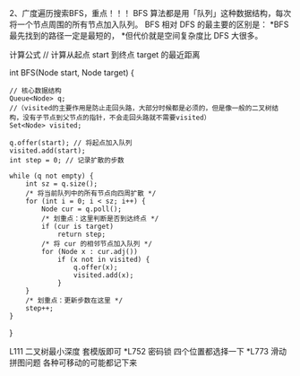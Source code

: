 2、广度遍历搜索BFS，重点！！！
BFS 算法都是用「队列」这种数据结构，每次将一个节点周围的所有节点加入队列。
BFS 相对 DFS 的最主要的区别是：
*BFS 最先找到的路径一定是最短的，
*但代价就是空间复杂度比 DFS 大很多。


计算公式
// 计算从起点 start 到终点 target 的最近距离

  int BFS(Node start, Node target) {

    // 核心数据结构
    Queue<Node> q; 
    //（visited的主要作用是防止走回头路，大部分时候都是必须的，但是像一般的二叉树结构，没有子节点到父节点的指针，不会走回头路就不需要visited）
    Set<Node> visited; 
    
    q.offer(start); // 将起点加入队列
    visited.add(start);
    int step = 0; // 记录扩散的步数
    
    while (q not empty) {
        int sz = q.size();
        /* 将当前队列中的所有节点向四周扩散 */
        for (int i = 0; i < sz; i++) {
            Node cur = q.poll();
            /* 划重点：这里判断是否到达终点 */
            if (cur is target)
                return step;
            /* 将 cur 的相邻节点加入队列 */
            for (Node x : cur.adj())
                if (x not in visited) {
                    q.offer(x);
                    visited.add(x);
                }
        }
        /* 划重点：更新步数在这里 */
        step++;
    }
}



L111  二叉树最小深度  套模版即可
*L752  密码锁  四个位置都选择一下
*L773  滑动拼图问题  各种可移动的可能都记下来


